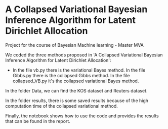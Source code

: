 # A Collapsed Variational Bayesian Inference Algorithm for Latent Dirichlet Allocation
Project for the course of Bayesian Machine learning - Master MVA

We coded the three methods proposed in 'A Collapsed Variational Bayesian Inference Algorithm for Latent Dirichlet Allocation':
- In the file vb.py there is the variational Bayes method. In the file Gibbs.py there is the collapsed Gibbs method. In the file collapsed_VB.py it's the collapsed variational Bayes method. 

In the folder Data, we can find the KOS dataset and Reuters dataset. 

In the folder results, there is some saved results because of the high computation time of the collapsed variational method.

Finally, the notebook shows how to use the code and provides the results that can be found in the report. 
